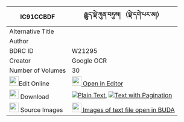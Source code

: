 |IC91CCBDF|རྒྱུད་སྡེ་ཀུན་བཏུས། （སྡེ་དགེ་པར་མ།） 
| --- | --- 
|Alternative Title |
|Author | 
|BDRC ID | W21295
|Creator | Google OCR
|Number of Volumes| 30
|<img width="25" src="https://img.icons8.com/color/25/000000/edit-property.png">Edit Online| [<img width="25" src="https://avatars.githubusercontent.com/u/45091458?s=200&v=4"> Open in Editor](http://editor.openpecha.org/IC91CCBDF)
|<img width="25" src="https://img.icons8.com/fluent/48/000000/download-2.png"/>  Download | [![](https://img.icons8.com/color/20/000000/txt.png)Plain Text](https://github.com/Openpecha/IC91CCBDF/releases/download/v2/gyude_kuntu_derge_parma_plain_IC91CCBDF.zip), [![](https://img.icons8.com/color/20/000000/txt.png)Text with Pagination](https://github.com/Openpecha/IC91CCBDF/releases/download/v2/gyude_kuntu_derge_parma_pages_IC91CCBDF.zip)
|<img width="25" src="https://img.icons8.com/plasticine/100/000000/pictures-folder.png"/>  Source Images | [<img width="25" src="https://library.bdrc.io/icons/BUDA-small.svg"> Images of text file open in BUDA](https://library.bdrc.io/show/bdr:W21295)